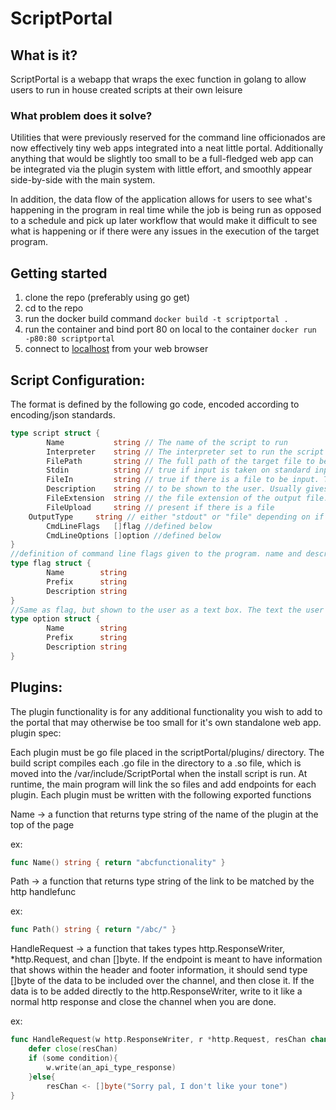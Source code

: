 # ScriptPortal

## What is it?
ScriptPortal is a webapp that wraps the exec function in golang to allow users to run in house created scripts at their own leisure

### What problem does it solve?
Utilities that were previously reserved for the command line officionados are now effectively tiny web apps integrated into a neat little portal. Additionally anything that would be slightly too small to be a full-fledged web app can be integrated via the plugin system with little effort, and smoothly appear side-by-side with the main system.  

In addition, the data flow of the application allows for users to see what's happening in the program in real time while the job is being run as opposed to a schedule and pick up later workflow that would make it difficult to see what is happening or if there were any issues in the execution of the target program. 

## Getting started
1. clone the repo (preferably using go get)
2. cd to the repo
3. run the docker build command ```docker build -t scriptportal .```
4. run the container and bind port 80 on local to the container ```docker run -p80:80 scriptportal```
5. connect to [localhost](http://localhost) from your web browser

## Script Configuration:
The format is defined by the following go code, encoded according to encoding/json standards. 
```go
type script struct {
        Name           string // The name of the script to run
        Interpreter    string // The interpreter set to run the script (optional if calling a binary file)
        FilePath       string // The full path of the target file to be run
        Stdin          string // true if input is taken on standard input. This will be accessed by the user as a text input box on the webpage for that script
        FileIn         string // true if there is a file to be input. The script must accept a -f flag followed by the path of the file to be input for FileIn to work properly. The name of the file uploaded will be changed to a randomly generated one and passed via -f argument to your script
        Description    string // to be shown to the user. Usually gives a short explanation of the inputs and outputs and why you may wish to run the script
        FileExtension  string // the file extension of the output file. There to set the mime type of the response. 
        FileUpload     string // present if there is a file 
	OutputType     string // either "stdout" or "file" depending on if the program writes to standard output(prefered) or in a file format that cannot be expressed via stdout
        CmdLineFlags   []flag //defined below
        CmdLineOptions []option //defined below
}
//definition of command line flags given to the program. name and description are shown to the user as well as a checkbox to indicate wether the option is there or not. prefix is the flag (including the dash) that is handed to the program as an argument
type flag struct {
        Name        string
        Prefix      string
        Description string
}
//Same as flag, but shown to the user as a text box. The text the user puts in is the next argument after the prefix argument when passed to the target script.
type option struct {
        Name        string
        Prefix      string
        Description string
}

```

## Plugins:
The plugin functionality is for any additional functionality you wish to add to the portal that may otherwise be too small for it's own standalone web app.
plugin spec:

Each plugin must be go file placed in the scriptPortal/plugins/ directory. The build script compiles each .go file in the directory to a .so file, which is moved into the /var/include/ScriptPortal when the install script is run. At runtime, the main program will link the so files and add endpoints for each plugin. Each plugin must be written with the following exported functions

Name -> a function that returns type string of the name of the plugin at the top of the page

ex: 
```go
func Name() string { return "abcfunctionality" }
```
Path -> a function that returns type string of the link to be matched by the http handlefunc

ex: 
```go	
func Path() string { return "/abc/" }
```
	
HandleRequest -> a function that takes types http.ResponseWriter, *http.Request, and chan []byte. If the endpoint is meant to have information that shows within the header and footer information, it should send type []byte of the data to be included over the channel, and then close it. If the data is to be added directly to the http.ResponseWriter, write to it like a normal http response and close the channel when you are done.

ex: 
```go
func HandleRequest(w http.ResponseWriter, r *http.Request, resChan chan []byte) {
	defer close(resChan)
	if (some condition){
		w.write(an_api_type_response)
	}else{
		resChan <- []byte("Sorry pal, I don't like your tone")
}
```
